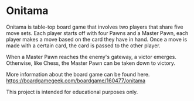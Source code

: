 # Onitama

Onitama is table-top board game that involves two players that share five move sets. Each player starts off with four Pawns and a Master Pawn, each player makes a move based on the card they have in hand. Once a move is made with a certain card, the card is passed to the other player.

When a Master Pawn reaches the enemy's gateway, a victor emerges. Otherwise, like Chess, the Master Pawn can be taken down to victory.

More information about the board game can be found here.
https://boardgamegeek.com/boardgame/160477/onitama

This project is intended for educational purposes only.
